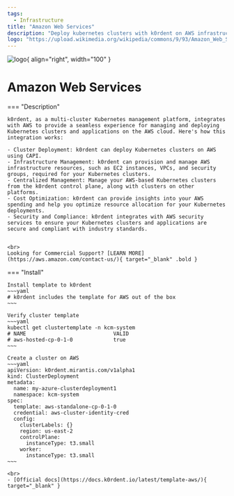 ```yaml
---
tags:
  - Infrastructure
title: "Amazon Web Services"
description: "Deploy kubernetes clusters with k0rdent on AWS infrastructure."
logo: "https://upload.wikimedia.org/wikipedia/commons/9/93/Amazon_Web_Services_Logo.svg"
---
```

![logo](https://upload.wikimedia.org/wikipedia/commons/9/93/Amazon_Web_Services_Logo.svg){ align="right", width="100" }
# Amazon Web Services
=== "Description"

    k0rdent, as a multi-cluster Kubernetes management platform, integrates with AWS to provide a seamless experience for managing and deploying Kubernetes clusters and applications on the AWS cloud. Here's how this integration works:

    - Cluster Deployment: k0rdent can deploy Kubernetes clusters on AWS using CAPI. 
    - Infrastructure Management: k0rdent can provision and manage AWS infrastructure resources, such as EC2 instances, VPCs, and security groups, required for your Kubernetes clusters.
    - Centralized Management: Manage your AWS-based Kubernetes clusters from the k0rdent control plane, along with clusters on other platforms.
    - Cost Optimization: k0rdent can provide insights into your AWS spending and help you optimize resource allocation for your Kubernetes deployments.
    - Security and Compliance: k0rdent integrates with AWS security services to ensure your Kubernetes clusters and applications are secure and compliant with industry standards.


    <br>
    Looking for Commercial Support? [LEARN MORE](https://aws.amazon.com/contact-us/){ target="_blank" .bold }

=== "Install"

    Install template to k0rdent
    ~~~yaml
    # k0rdent includes the template for AWS out of the box
    ~~~
    
    Verify cluster template
    ~~~yaml
    kubectl get clustertemplate -n kcm-system
    # NAME                            VALID
    # aws-hosted-cp-0-1-0             true
    ~~~

    Create a cluster on AWS
    ~~~yaml
    apiVersion: k0rdent.mirantis.com/v1alpha1
    kind: ClusterDeployment
    metadata:
      name: my-azure-clusterdeployment1
      namespace: kcm-system
    spec:
      template: aws-standalone-cp-0-1-0
      credential: aws-cluster-identity-cred
      config:
        clusterLabels: {}
        region: us-east-2
        controlPlane:
          instanceType: t3.small
        worker:
          instanceType: t3.small
    ~~~

    <br>
    - [Official docs](https://docs.k0rdent.io/latest/template-aws/){ target="_blank" }